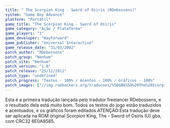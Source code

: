 ```yaml
---
title: " The Scorpion King - Sword of Osiris (RDebossens)"
system: "Game Boy Advance"
platform: "Portátil"
game_title: "The Scorpion King - Sword of Osiris"
game_category: "Ação / Plataforma"
game_players: "1"
game_developer: "WayForward"
game_publisher: "Universal Interactive"
game_release_date: "31/03/2002"
patch_author: "RDebossens"
patch_group: "Nenhum"
patch_site: "Nenhum"
patch_version: "1.0"
patch_release: "25/12/2011"
patch_type: "undefined"
patch_progress: "Textos - 100% / Acentos - 100% / Gráficos - 100%"
patch_images: ["//img.romhackers.org/traducoes/%5BGBA%5D%20The%20Scorpion%20King%20-%20Sword%20of%20Osiris%20-%20RDebossens%20-%201.png","//img.romhackers.org/traducoes/%5BGBA%5D%20The%20Scorpion%20King%20-%20Sword%20of%20Osiris%20-%20RDebossens%20-%202.png","//img.romhackers.org/traducoes/%5BGBA%5D%20The%20Scorpion%20King%20-%20Sword%20of%20Osiris%20-%20RDebossens%20-%203.png"]
---
```

Esta é a primeira tradução lançada pelo tradutor freelancer RDebossens, e o resultado dela está muito bom. Todos os textos do jogo estão traduzidos e acentuados, e os gráficos foram editados.ATENÇÃO:Esta tradução deve ser aplicada na ROM original Scorpion King, The - Sword of Osiris (U).gba, com CRC32 6E0A8585.